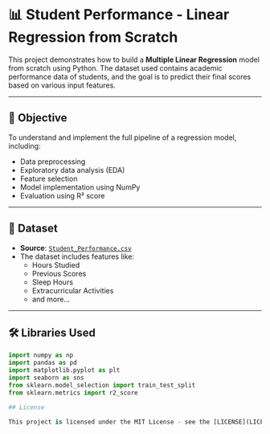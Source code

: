# 📊 Student Performance - Linear Regression from Scratch

This project demonstrates how to build a **Multiple Linear Regression** model from scratch using Python. The dataset used contains academic performance data of students, and the goal is to predict their final scores based on various input features.

---

## 🧠 Objective

To understand and implement the full pipeline of a regression model, including:
- Data preprocessing
- Exploratory data analysis (EDA)
- Feature selection
- Model implementation using NumPy
- Evaluation using R² score

---

## 📁 Dataset

- **Source**: [`Student_Performance.csv`](https://www.kaggle.com/datasets/harshitshankhdhar/student-performance-prediction)
- The dataset includes features like:
  - Hours Studied
  - Previous Scores
  - Sleep Hours
  - Extracurricular Activities
  - and more...

---

## 🛠️ Libraries Used

```python
import numpy as np
import pandas as pd
import matplotlib.pyplot as plt
import seaborn as sns
from sklearn.model_selection import train_test_split
from sklearn.metrics import r2_score

## License

This project is licensed under the MIT License - see the [LICENSE](LICENSE) file for details.

